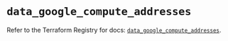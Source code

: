 # `data_google_compute_addresses`

Refer to the Terraform Registry for docs: [`data_google_compute_addresses`](https://registry.terraform.io/providers/hashicorp/google/6.20.0/docs/data-sources/compute_addresses).
